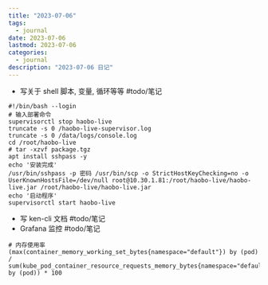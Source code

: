 ```yaml
---
title: "2023-07-06"
tags:
  - journal
date: 2023-07-06
lastmod: 2023-07-06
categories:
  - journal
description: "2023-07-06 日记"
---
```


- 写关于 shell 脚本, 变量, 循环等等 #todo/笔记

```shell
#!/bin/bash --login
# 输入部署命令
supervisorctl stop haobo-live
truncate -s 0 /haobo-live-supervisor.log
truncate -s 0 /data/logs/console.log
cd /root/haobo-live
# tar -xzvf package.tgz
apt install sshpass -y
echo '安装完成'
/usr/bin/sshpass -p 密码 /usr/bin/scp -o StrictHostKeyChecking=no -o UserKnownHostsFile=/dev/null root@10.30.1.81:/root/haobo-live/haobo-live.jar /root/haobo-live/haobo-live.jar
echo '启动程序'
supervisorctl start haobo-live
```

- 写 ken-cli 文档 #todo/笔记
- Grafana 监控 #todo/笔记

```shell
# 内存使用率
(max(container_memory_working_set_bytes{namespace="default"}) by (pod) / sum(kube_pod_container_resource_requests_memory_bytes{namespace="default"}) by (pod)) * 100
```
